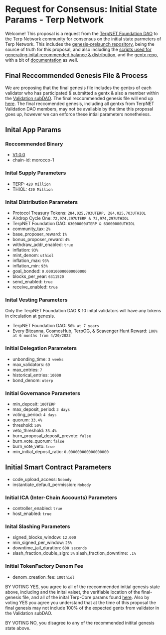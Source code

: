 # Request for Consensus: Initial State Params - Terp Network 

Welcome! This proposal is a request from the [TerpNET Foundation DAO](https://daodao.zone/dao/juno1wpq03vzv4f9fczss0sqt4xxfmxel6zmhdxal68lg8qpa7cgzj25sy3k3dt/proposals/A1) to the Terp Network community for consensus on the initial state parmeters of Terp Network. This includes the [genesis-prelaunch repository](https://github.com/terpnetwork/genesis-prelaunch), being the source of truth for this proposal, and also including the [scripts used for generating inital recommended balance & distribution](https://github.com/terpnetwork/genesis-prelaunch/tree/main/gen-account-scripts), and the [gentx repo](https://github.com/terpnetwork/genesis-prelaunch/tree/main/gentxs), with a bit of [documentation](https://github.com/terpnetwork/genesis-prelaunch/tree/main/docs) as well.

## Final Reccommended Genesis File & Process
We are proposing that the final genesis file includes the gentxs of each validator who has participated & submitted a gentx & also a member within the [Validation subDAO](https://daodao.zone/dao/juno1wpq03vzv4f9fczss0sqt4xxfmxel6zmhdxal68lg8qpa7cgzj25sy3k3dt/proposals/A1). The final reccommended genesis file will end up [here](https://github.com/terpnetwork/genesis-prelaunch/blob/main/gentxs/final-genesis.json). The final reccomended genesis, including all gentxs from TerpNET Validation DAO members, may not be available by the time this proposal goes up, however we can enforce these intial parameters nonetheless. 

## Inital App Params

### Reccommended Binary
- [V1.0.0](https://github.com/terpnetwork/terp-core/pull/47)
- chain-id: morocco-1
### Inital Supply Parameters
- TERP: `420 Million`
- THIOL: `420 Million`
### Inital Distribution Parameters
- Protocol Treasury Tokens: `284,025,703UTERP, 284,025,703UTHIOL`
- Airdrop Cycle One: `72,974,297UTERP & 72,974,297UTHIOL`
- TerpNET Foundation DAO: `63000000UTERP & 63000000UTHIOL`
- community_tax: `2%`
- base_proposer_reward: `1%`
- bonus_proposer_reward: `4%`
- withdraw_addr_enabled: `true`
- inflation: `93%`
- mint_denom: `uthiol`
- inflation_max: `93%`
- inflation_min: `93%`
- goal_bonded: `0.000100000000000000`
- blocks_per_year: `6311520`
- send_enabled: `true`
- receive_enabled: `true`

### Inital Vesting Parameters
Only the TerpNET Foundation DAO & 10 inital validators will have any tokens in circulation at genesis. 
- TerpNET Foundation DAO: `50% at 7 years`
- Every Bitcanna, CosmosHub, TerpOG, & Scavenger Hunt Reward: `100% at 6 months from 4/20/2023` 
### Initial Delegation Parameters
- unbonding_time: `3 weeks`
- max_validators: `69`
- max_entries: `7`
- historical_entries: `10000`
- bond_denom: `uterp`
### Initial Governance Parameters
- min_deposit: `100TERP`
- max_deposit_period: `3 days`
- voting_period: `4 days`
- quorum: `33.4%`
- threshold: `50%`
- veto_threshold: `33.4%`
- burn_proposal_deposit_prevote: `false`
- burn_vote_quorum: `false`
- burn_vote_veto: `true`
- min_initial_deposit_ratio: `0.000000000000000000`
## Initial Smart Contract Parameters
- code_upload_access: `Nobody`
- instantiate_default_permission: `Nobody`
### Initial ICA (Inter-Chain Accounts) Parameters
- controller_enabled: `true`
- host_enabled: `true`
### Inital Slashing Parameters
- signed_blocks_window: `12,000`
- min_signed_per_window: `25%`
- downtime_jail_duration: `600 seconds`
- slash_fraction_double_sign: `5%`
slash_fraction_downtime: `.1%`
### Initial TokenFactory Denom Fee
- denom_creation_fee: `100thiol` 


BY VOTING YES, you agree to all of the reccommended initial genesis state above, including and the inital valset, the verifiable location of the final-genesis file, and all of the inital Terp-Core params found [here](https://github.com/terpnetwork/genesis-prelaunch/blob/main/gentxs/genesis.json). Also by voting YES you agree you understand that at the time of this proposal the final genesis may not include 100% of the expected gentx from validator in the Validation subDAO. 


BY VOTING NO, you disagree to any of the recommended initital genesis state above. 